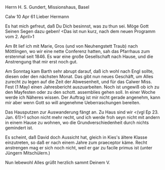 Herrn H. S. Gundert, Missionshaus, Basel

 Calw 10 Apr 61
Lieber Hermann

Es hat mich gefreut, daß Du Dich besinnst, was zu thun sei. Möge Gott Seinen Segen dazu geben! <Das ist nun kurz, nach dem neuen Programm vom 2. April>1

Am 8t lief ich mit Marie, Gros (und von Neuhengstett Traub) nach Möttlingen, wo wir eine nette Conferenz hatten, sah das Pfarrhaus zum erstenmal seit 1846. Es war eine große Gesellschaft nach Hause, und die Anstrengung that mir erst noch gut.

Am Sonntag kam Barth sehr abrupt darauf, daß ich wohl nach Engl sollte, diesen oder den nächsten Monat. Das gibt nun neues Geschäft, um Alles zurecht zu legen auf die Zeit der Abwesenheit, und für das Calwer Miss. Fest (1 May) einen Jahresbericht auszuarbeiten. Noch ist ungewiß ob ich zu den Mayfesten oder zu den schott. assemblies gehen soll. In einer Woche werde ich Näheres wissen. Der Auftrag ist mir nicht gerade angenehm, kann mir aber wenn Gott so will angenehme Ueberraschungen bereiten.

Das Hausputzen zur Auswanderung fängt an. Zu Haus sind wir <(vgl Ep 23. Jan. 61)>1 schon nicht mehr recht, und ich werde froh seyn nicht mit andern in einem Hause zu wohnen, wo die Grundverschiedenheit durch nichts gemindert ist.

Es scheint, daß David doch Aussicht hat, gleich in Kies's ältere Klasse einzutreten, so daß er nach einem Jahre zum praeceptor käme. Recht anstrengen mag er sich noch nicht, weil er gar zu facile primus ist (unter Jüngern Mitschülern.)

Nun lebewohl
 Alles grüßt herzlich sammt Deinem
 V.

